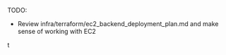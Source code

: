 TODO:

- Review infra/terraform/ec2_backend_deployment_plan.md and make sense of working with EC2

t